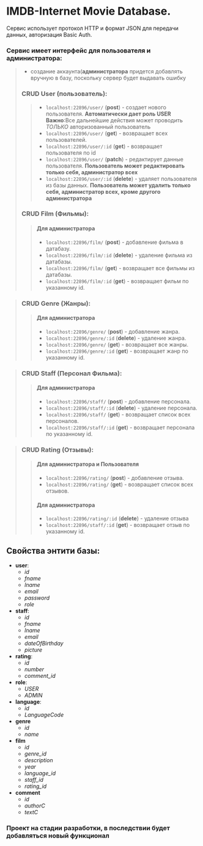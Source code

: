 # IMDB-Internet Movie Database.

Сервис использует протокол HTTP и формат JSON для передачи данных, авторизация Basic Auth.

### Сервис имеет интерфейс для пользователя и администратора:
> - создание аккаунта(**администратора** придется  добавлять вручную в базу, поскольку сервер будет выдавать ошибку
>
>
>### CRUD User (пользователь):
>> - `localhost:22896/user/` (**post**) - создает нового пользователя. **Автоматически дает роль USER**
> **Важно**:Все дальнейшие действия может проводить *ТОЛЬКО* авторизованный пользователь
>> - `localhost:22896/user/` (**get**) - возвращает всех пользователей.
>> - `localhost:22896/user/:id` (**get**) - возвращает пользователя по id
>> - `localhost:22896/user/` (**patch**) - редактирует данные пользователя. **Пользователь может редактировать только себя, администратор всех**
>> - `localhost:22896/user/:id` (**delete**) - удаляет пользователя из базы данных. **Пользователь может удалить только себя, администратор всех, кроме другого администратора**
> ### CRUD Film (Фильмы):
>>#### Для администратора
>> - `localhost:22896/film/` (**post**) - добавление фильма в датабазу.
>> - `localhost:22896/film/:id` (**delete**) - удаление фильма из датабазы.
>> - `localhost:22896/film/` (**get**) - возвращает все фильмы из датабазы.
>> - `localhost:22896/film/:id` (**get**) - возвращает фильм по указанному id.

> ### CRUD Genre (Жанры):
>>#### Для администратора
>> - `localhost:22896/genre/` (**post**) - добавление жанра.
>> - `localhost:22896/genre/:id` (**delete**) - удаление жанра.
>> - `localhost:22896/genre/` (**get**) - возвращает все жанры.
>> - `localhost:22896/genre/:id` (**get**) - возвращает жанр по указанному id.

> ### CRUD Staff (Персонал Фильма):
>>#### Для администратора
>> - `localhost:22896/staff/` (**post**) - добавление персонала.
>> - `localhost:22896/staff/:id` (**delete**) - удаление персонала.
>> - `localhost:22896/staff/` (**get**) - возвращает список всех персоналов.
>> - `localhost:22896/staff/:id` (**get**) - возвращает персонала по указанному id.

> ### CRUD Rating (Отзывы):
>>#### Для администратора и Пользователя
>> - `localhost:22896/rating/` (**post**) - добавление отзыва.
>> - `localhost:22896/rating/` (**get**) - возвращает список всех отзывов.
>>#### Для администратора
>> - `localhost:22896/rating/:id` (**delete**) - удаление отзыва
>> - `localhost:22896/staff/:id` (**get**) - возвращает отзыв по указанному id.
   
## Свойства энтити базы:
- **user**:
   - *id*
   - *fname*
   - *lname*
   - *email*
   - *password*
   - *role*
- **staff**:
   - *id*
   - *fname*
   - *lname*
   - *email*
   - *dateOfBirthday*
   - *picture*
- **rating**:
   - *id*
   - *number*
   - *comment_id*
- **role**:
   - *USER*
   - *ADMIN*
- **language**:
   - *id*
   - *LanguageCode*
- **genre**
   - *id*
   - *name*
- **film**
    - *id*
    - *genre_id*
    - *description*
    - *year*
    - *language_id*
    - *staff_id*
    - *rating_id*
- **comment**
    - *id*
    - *authorC*
    - *textC*

### Проект на стадии разработки, в последствии будет добавляться новый функционал
